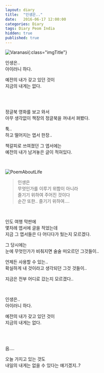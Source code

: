 ```yaml
---
layout: diary
title:  "인생은.."
date:   2016-06-17 12:00:00 
categories: Diary
tags: Diary Peom India 
hidden: true
published: true
---
```


![Varanasi](https://lh3.googleusercontent.com/E3xERe8d8Pn19rNW3Ye76Y1oh4AAGWmobgrBUDNUdJfHcHC6cMCXdV03nbHfbJe3q3QYAjT9uXR4LnWIn8YX2iUkgNw65cDf_YNt0JTlE4i-MUiTfbDY-5ppmTORWytJtnwiUnDGRrVfiOMX8LJwEAdn3m2eWpmBaXUiSPo7T6jAv3cUDzHBqpGX7NgsHcQ8uYdMTJEqKAdaqs7ZVeW7nPIOkIDYpXXcPWhGsJPq35LxzXjDDihOqOnQ1avvRTPlaq5qQKE21Os3trSLAhW6HLl-_J7GecRcwYRMF00vupeBJb2XYHLtm_mykgafZFrxYB_SS6X7o86C9rTVdUgavDxhv5EKP1oqpCeXF_PkNQr0cE6FOw5hJhWMoBuQ0770YUteSVQ3e5o-gI3rxJXVdzAcpqyNztmEeBxDk9scpVsQkz94xBLXIFUOPm4gDHzV3vcimDuuaVY5nxGv2iL6BhqzCTNlbRd-kcorE07g9bsT-sIR4GqnXvxw0_PgbBKPNU5Zc36d4v6qYpzS71nqL5um7SgGdBVVS4oG0-r47hF1b9Al0MoJDxaKJlMqdyxtyqx_eHArOHU42314ebVV39G4qfMZ-RI=w1215-h683-no){:class="imgTitle"}  

인생은..  
아이러니 하다.  

예전의 내가 갖고 있던 것이  
지금의 내게는 없다.  

<!--more-->

<br>
<br>

정글북 영화를 보고 와서  
아무 생각없이 책장의 정글북을 꺼내서 펴봤다.  

툭..  
하고 떨어지는 엽서 한장..  

책갈피로 쓰여졌던 그 엽서에는  
예전의 내가 남겨놓은 글이 적혀있다.  

<br>

![PoemAboutLife](https://lh3.googleusercontent.com/68NzxMNNTeicu2P7lWie1T3IqvcyYufpd6vFtxLhxoloxsQMjFswRcjvne3WXk9eXJCZDKQLTqY1xC7dxzT394Z40lxye9qwO34CjgTIiZhi7uABtfipsr1VuZK752pm9WyIyfswS16uFnStNToLIZDyI0t0B3rK2awhyMIIMEfPT7PanfBQkFOMTC6KsN2aN-oR4YqkPk2OIj9lOOQcIqdvzCEf8p55gxMoL4fy22ubQKC1Z04-5YWgg2gUqrzczWkiP2wFtX0n2MA_H-B03ads39m3rFNbfvJr5PJrbExxkRjCsGWYXZPjfFoGdKQAkVMZ7hdxIBHuuATh_db2qwWHBk5SvvvvmyUiKeiW6chH-MJOe3goFOTrSoe6DXBxFdDYVg4OtY3UqxktzPDpqdt3Bryw8hI6Vs_36_Sgac7na_HVeJAkTrSUEEGaFqXzECd1-rK3887PvboxxwGXoyC2KWXcqcXYC8SGgRhtyuAbOYlhKgEZBVtLunb14D0x95GM9sjWmmYglC4ci-_o5Nm4zbXDn23FyRlhY_lgAGCP3dlHe0g0RqW0D-V1Mz5PKBAjt6QO3RdTnFaWu1tbbcamwmwKiIk=w1215-h683-no)

>인생은  
>무엇인가를 이루기 위함이 아니라  
>즐기기 위하여 주어진 것이다  
>순간 또한.. 즐기기 위하여....  

<br>

인도 여행 막판에  
몇차례 엽서에 글을 적었는데  
지금 그 엽서들은 다 어디다가 뒀는지 모르겠다.  

그 당시에는  
눈에 무엇인가가 비춰지면 술술 떠오르던 그것들이..  

언제든 사용할 수 있는..  
확실하게 내 것이라고 생각되던 그것 것들이..  

지금은 전부 어디로 갔는지 모르겠다..  

<br>


인생은..  
아이러니 하다.  

예전의 내가 갖고 있던 것이  
지금의 내게는 없다.  

<br>
<br>

음....  

오늘 가지고 있는 것도  
내일의 내게는 없을 수 있다는 얘기겠지..?  

